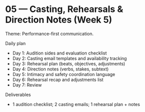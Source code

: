 # 05 — Casting, Rehearsals & Direction Notes (Week 5)

Theme: Performance-first communication.

Daily plan
- Day 1: Audition sides and evaluation checklist
- Day 2: Casting email templates and availability tracking
- Day 3: Rehearsal plan (beats, objectives, adjustments)
- Day 4: Direction notes (verbs, stakes, subtext)
- Day 5: Intimacy and safety coordination language
- Day 6: Rehearsal recap and adjustments list
- Day 7: Review

Deliverables
- 1 audition checklist; 2 casting emails; 1 rehearsal plan + notes
